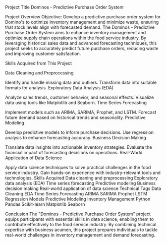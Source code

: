 Project Title
Dominos - Predictive Purchase Order System

Project Overview
Objective: Develop a predictive purchase order system for Domino's to optimize inventory management and minimize waste, ensuring that stock levels align with forecasted demand.
The Dominos - Predictive Purchase Order System aims to enhance inventory management and optimize supply chain operations within the food service industry. By leveraging historical sales data and advanced forecasting techniques, this project seeks to accurately predict future purchase orders, reducing waste and improving customer satisfaction.

Skills Acquired from This Project

Data Cleaning and Preprocessing

Identify and handle missing data and outliers.
Transform data into suitable formats for analysis.
Exploratory Data Analysis (EDA)

Analyze sales trends, customer behavior, and seasonal effects.
Visualize data using tools like Matplotlib and Seaborn.
Time Series Forecasting

Implement models such as ARIMA, SARIMA, Prophet, and LSTM.
Forecast future demand based on historical trends and seasonality.
Predictive Modeling

Develop predictive models to inform purchase decisions.
Use regression analysis to enhance forecasting accuracy.
Business Decision Making

Translate data insights into actionable inventory strategies.
Evaluate the financial impact of forecasting decisions on operations.
Real-World Application of Data Science

Apply data science techniques to solve practical challenges in the food service industry.
Gain hands-on experience with industry-relevant tools and technologies.
Skills Acquired
Data cleaning and preprocessing
Exploratory data analysis (EDA)
Time series forecasting
Predictive modeling
Business decision making
Real-world application of data science
Technical Tags
Data Cleaning
EDA
Time Series Forecasting
ARIMA
SARIMA
Prophet
LSTM
Regression Models
Predictive Modeling
Inventory Management
Python
Pandas
Scikit-learn
Matplotlib
Seaborn

Conclusion
The "Dominos - Predictive Purchase Order System" project equips participants with essential skills in data science, enabling them to contribute effectively to the food service industry. By combining technical expertise with business acumen, this project prepares individuals to tackle real-world challenges in inventory management and demand forecasting.





